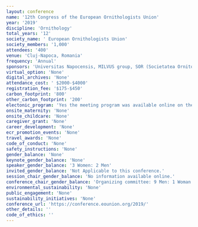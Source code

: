 ```yaml
---
layout: conference 
name: '12th Congress of the European Ornithologists Union'
year: '2019'
discipline: 'Ornithology'
total_years: '12'
society_name: ' European Ornithologists Union'
society_members: '1,000'
attendees: '400'
venue: 'Cluj-Napoca, Romania'
frequency: 'Annual'
sponsors: 'Universitas Napocensis, MILVUS group, SOR (Societatea Ornitologica Romana), Ecotone GPS Telemetry, STAR|ODDI (logging Life Science), LOTEK '
virtual_option: 'None'
digital_archives: 'None'
attendance_cost: ' $2000-$4000'
registration_fee: '$175-$450'
carbon_footprint: '800'
other_carbon_footprint: '200'
electonic_program: 'Yes the meeting program was available online on the conference website.'
onsite_maternity: 'None'
onsite_childcare: 'None'
caregiver_grant: 'None'
career_development: 'None'
ecr_promotion_events: 'None'
travel_awards: 'None'
code_of_conduct: 'None'
safety_instructions: 'None'
gender_balance: 'None'
keynote_gender_balance: 'None'
speaker_gender_balance: '3 Women: 2 Men'
invited_gender_balance: 'Not Applicable to this conference.'
session_chair_gender_balance: 'No information available online.'
conference_chair_gender_balance: 'Organizing committee: 9 Men: 1 Woman Local Organizing Committee: 7 Men: 3 Women, Scientific Committe: 8 Mne: 2 Women'
environmental_sustainability: 'None'
public_engagement: 'None'
sustainability_initiatives: 'None'
conference_url: 'https://conference.eounion.org/2019/'
other_details: ''
code_of_ethics: ''
---
```

